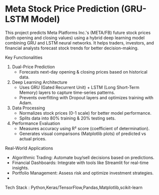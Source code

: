 # Meta Stock Price Prediction (GRU-LSTM Model)

This project predicts Meta Platforms Inc.'s (META/FB) future stock prices (both opening and closing values) using a hybrid deep learning model combining GRU and LSTM neural networks. It helps traders, investors, and financial analysts forecast stock trends for better decision-making.  

Key Functionalities  
1. Dual-Price Prediction  
   - Forecasts next-day opening & closing prices based on historical data.  
2. Deep Learning Architecture  
   - Uses GRU (Gated Recurrent Unit) + LSTM (Long Short-Term Memory) layers to capture time-series patterns.  
   - Prevents overfitting with Dropout layers and optimizes training with Adam.  
3. Data Processing
   - Normalizes stock prices (0-1 scale) for better model performance.  
   - Splits data into 80% training & 20% testing sets.  
4. Performance Evaluation 
   - Measures accuracy using R² score (coefficient of determination).  
   - Generates visual comparisons (Matplotlib plots) of predicted vs actual prices.  

Real-World Applications  
- Algorithmic Trading: Automate buy/sell decisions based on predictions.  
- Financial Dashboards: Integrate with tools like Streamlit for real-time insights.  
- Portfolio Management: Assess risk and optimize investment strategies.
-  
Tech Stack : Python,Keras/TensorFlow,Pandas,Matplotlib,scikit-learn
